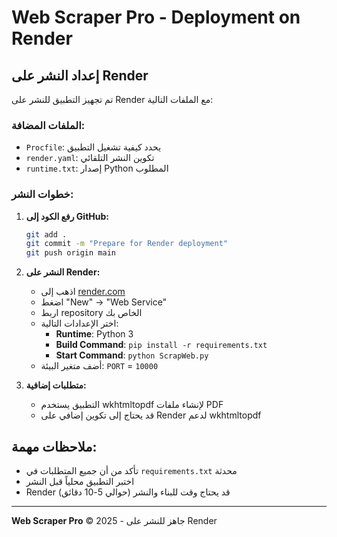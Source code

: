 # Web Scraper Pro - Deployment on Render

## إعداد النشر على Render

تم تجهيز التطبيق للنشر على Render مع الملفات التالية:

### الملفات المضافة:
- `Procfile`: يحدد كيفية تشغيل التطبيق
- `render.yaml`: تكوين النشر التلقائي
- `runtime.txt`: إصدار Python المطلوب

### خطوات النشر:

1. **رفع الكود إلى GitHub:**
   ```bash
   git add .
   git commit -m "Prepare for Render deployment"
   git push origin main
   ```

2. **النشر على Render:**
   - اذهب إلى [render.com](https://render.com)
   - اضغط "New" → "Web Service"
   - اربط repository الخاص بك
   - اختر الإعدادات التالية:
     - **Runtime**: Python 3
     - **Build Command**: `pip install -r requirements.txt`
     - **Start Command**: `python ScrapWeb.py`
   - أضف متغير البيئة: `PORT` = `10000`

3. **متطلبات إضافية:**
   - التطبيق يستخدم wkhtmltopdf لإنشاء ملفات PDF
   - قد يحتاج إلى تكوين إضافي على Render لدعم wkhtmltopdf

## ملاحظات مهمة:

- تأكد من أن جميع المتطلبات في `requirements.txt` محدثة
- اختبر التطبيق محلياً قبل النشر
- Render قد يحتاج وقت للبناء والنشر (حوالي 5-10 دقائق)

---

**Web Scraper Pro** © 2025 - جاهز للنشر على Render
